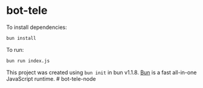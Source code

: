# bot-tele

To install dependencies:

```bash
bun install
```

To run:

```bash
bun run index.js
```

This project was created using `bun init` in bun v1.1.8. [Bun](https://bun.sh) is a fast all-in-one JavaScript runtime.
#   b o t - t e l e - n o d e  
 